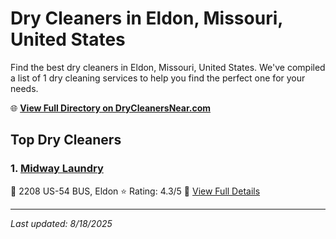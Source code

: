 # Dry Cleaners in Eldon, Missouri, United States

Find the best dry cleaners in Eldon, Missouri, United States. We've compiled a list of 1 dry cleaning services to help you find the perfect one for your needs.

🌐 **[View Full Directory on DryCleanersNear.com](https://drycleanersnear.com/city/US/Missouri/Eldon)**

## Top Dry Cleaners

### 1. [Midway Laundry](https://drycleanersnear.com/dryCleaner/688d712deedd882ede90bf4d/midway-laundry)
📍 2208 US-54 BUS, Eldon
⭐ Rating: 4.3/5
🔗 [View Full Details](https://drycleanersnear.com/dryCleaner/688d712deedd882ede90bf4d/midway-laundry)


---

*Last updated: 8/18/2025*
